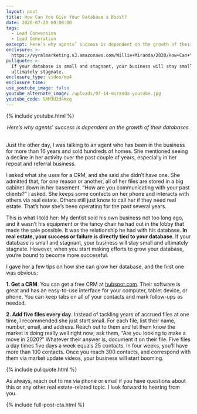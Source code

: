 ```yaml
---
layout: post
title: How Can You Give Your Database a Boost?
date: 2020-07-20 00:00:00
tags:
  - Lead Conversion
  - Lead Generation
excerpt: Here’s why agents’ success is dependent on the growth of their databases.
enclosure: >-
  https://vyralmarketing.s3.amazonaws.com/Willie+Miranda/2020/How+Can+You+Give+Your+Database+a+Boost_.mp4
pullquote: >-
  If your database is small and stagnant, your business will stay small and
  ultimately stagnate.
enclosure_type: video/mp4
enclosure_time:
use_youtube_image: false
youtube_alternate_image: /uploads/07-14-miranda-youtube.jpg
youtube_code: SXM3U2d4mxg
---
```


{% include youtube.html %}

<center><em>Here&rsquo;s why agents&rsquo; success is dependent on the growth of their databases.</em></center>

<br>Just the other day, I was talking to an agent who has been in the business for more than 16 years and sold hundreds of homes. She mentioned seeing a decline in her activity over the past couple of years, especially in her repeat and referral business.

I asked what she uses for a CRM, and she said she didn’t have one. She admitted that, for one reason or another, all of her files are stored in a big cabinet down in her basement. “How are you communicating with your past clients?” I asked. She keeps some contacts on her phone and interacts with others via real estate. Others still just know to call her if they need real estate. That’s how she’s been operating for the past several years.

This is what I told her: My dentist sold his own business not too long ago, and it wasn’t his equipment or the fancy chair he had out in the lobby that made the sale possible. It was the relationship he had with his database. **In real estate, your success or failure is directly tied to your database**. If your database is small and stagnant, your business will stay small and ultimately stagnate. However, when you start making efforts to grow your database, you’re bound to become more successful.

I gave her a few tips on how she can grow her database, and the first one was obvious:&nbsp;

**1\. Get a CRM**. You can get a free CRM at <u><a target="_blank" href="http://www.hubspot.com">hubspot.com</a></u>. Their software is great and has an easy-to-use interface for your computer, tablet device, or phone. You can keep tabs on all of your contacts and mark follow-ups as needed.

**2\. Add five files every day**. Instead of tackling years of accrued files at one time, I recommended she just start small. For each file, list their name, number, email, and address. Reach out to them and let them know the market is doing really well right now; ask them, “Are you looking to make a move in 2020?” Whatever their answer is, document it on their file. Five files a day times five days a week equals 25 contacts. In four weeks, you’ll have more than 100 contacts. Once you reach 300 contacts, and correspond with them via market update videos, your business will start booming.

{% include pullquote.html %}

As always, reach out to me via phone or email if you have questions about this or any other real estate-related topic. I look forward to hearing from you.

{% include full-post-cta.html %}